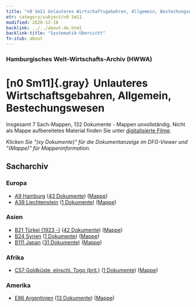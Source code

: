```yaml
---
title: "n0 Sm11 Unlauteres Wirtschaftsgebahren, Allgemein, Bestechungswesen"
etr: category/subject/n0 Sm11
modified: 2020-12-18
backlink: ../../about.de.html
backlink-title: "Systematik-Übersicht"
fn-stub: about
---
```


### Hamburgisches Welt-Wirtschafts-Archiv (HWWA)
# [n0 Sm11]{.gray}&#8201; Unlauteres Wirtschaftsgebahren, Allgemein, Bestechungswesen&#160; 




Insgesamt 7 Sach-Mappen, 132 Dokumente - Mappen unvollständig.
Nicht als Mappe aufbereitetes Material finden Sie unter [digitalisierte Filme](/film/h1_sh).

_Klicken Sie "(xy Dokumente)" für die Dokumentanzeige im DFG-Viewer und "(Mappe)" für Mappeninformation._

## Sacharchiv




### Europa

- [A9 Hamburg](../../../geo/about.de.html#A9) (<a href="https://dfg-viewer.de/show/?tx_dlf[id]=https://pm20.zbw.eu/mets/sh/1409xx/140905/1457xx/145794/public.mets.de.xml" target="_blank">43 Dokumente</a>) ([Mappe](http://purl.org/pressemappe20/folder/sh/140905,145794))
- [A39 Liechtenstein](../../../geo/about.de.html#A39) (<a href="https://dfg-viewer.de/show/?tx_dlf[id]=https://pm20.zbw.eu/mets/sh/1410xx/141016/1457xx/145794/public.mets.de.xml" target="_blank">1 Dokumente</a>) ([Mappe](http://purl.org/pressemappe20/folder/sh/141016,145794))

### Asien

- [B21 Türkei (1923 -)](../../../geo/about.de.html#B21) (<a href="https://dfg-viewer.de/show/?tx_dlf[id]=https://pm20.zbw.eu/mets/sh/1411xx/141111/1457xx/145794/public.mets.de.xml" target="_blank">42 Dokumente</a>) ([Mappe](http://purl.org/pressemappe20/folder/sh/141111,145794))
- [B24 Syrien](../../../geo/about.de.html#B24) (<a href="https://dfg-viewer.de/show/?tx_dlf[id]=https://pm20.zbw.eu/mets/sh/1411xx/141114/1457xx/145794/public.mets.de.xml" target="_blank">1 Dokumente</a>) ([Mappe](http://purl.org/pressemappe20/folder/sh/141114,145794))
- [B111 Japan](../../../geo/about.de.html#B111) (<a href="https://dfg-viewer.de/show/?tx_dlf[id]=https://pm20.zbw.eu/mets/sh/1412xx/141272/1457xx/145794/public.mets.de.xml" target="_blank">31 Dokumente</a>) ([Mappe](http://purl.org/pressemappe20/folder/sh/141272,145794))

### Afrika

- [C57 Goldküste, einschl. Togo (brit.)](../../../geo/about.de.html#C57) (<a href="https://dfg-viewer.de/show/?tx_dlf[id]=https://pm20.zbw.eu/mets/sh/1414xx/141406/1457xx/145794/public.mets.de.xml" target="_blank">1 Dokumente</a>) ([Mappe](http://purl.org/pressemappe20/folder/sh/141406,145794))

### Amerika

- [E86 Argentinien](../../../geo/about.de.html#E86) (<a href="https://dfg-viewer.de/show/?tx_dlf[id]=https://pm20.zbw.eu/mets/sh/1416xx/141692/1457xx/145794/public.mets.de.xml" target="_blank">13 Dokumente</a>) ([Mappe](http://purl.org/pressemappe20/folder/sh/141692,145794))


